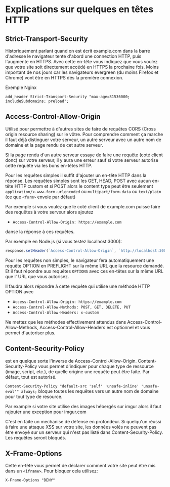 # Explications sur quelques en têtes HTTP

## Strict-Transport-Security

Historiquement parlant quand on est écrit example.com dans la barre d'adresse le navigateur tente d'abord une connection HTTP, puis l'augmente en HTTPS. Avec cette en-tête vous indiquez que vous voulez que votre site soit directement accédé en HTTPS la prochaine fois. Moins important de nos jours car les navigateurs evergreen (du moins Firefox et Chrome) vont être en HTTPS dés la première connexion.

Exemple Nginx

```nginx
add_header Strict-Transport-Security "max-age=31536000; includeSubdomains; preload";
```

## Access-Control-Allow-Origin

Utilisé pour permettre à d'autres sites de faire de requêtes CORS (Cross origin resource sharing) sur le vôtre. Pour comprendre comment ça marche il faut déjà distinguer votre serveur, un autre serveur avec un autre nom de domaine et la page rendu de cet autre serveur.

Si la page rendu d'un autre serveur essaye de faire une requête (coté client donc) sur votre serveur, il y aura une erreur sauf si votre serveur autorise cette requête via les bons en-têtes HTTP.

Pour les requêtes simples il suffit d'ajouter un en-tête HTTP dans la réponse. Les requêtes simples sont les GET, HEAD, POST avec aucun en-tête HTTP custom et si POST alors le content type peut être seulement `application/x-www-form-urlencoded` ou `multipart/form-data` ou `text/plain` (ce que `<form>` envoie par défaut)

Par exemple si vous voulez que le coté client de example.com puisse faire des requêtes à votre serveur alors ajoutez

* `Access-Control-Allow-Origin: https://example.com`


danse la réponse à ces requêtes.

Par exemple en Node.js (si vous testez localhost:3000): 

```js
response.setHeader(`Access-Control-Allow-Origin`, `http://localhost:3000`);
```


Pour les requêtes non simples, le navigateur fera automatiquement une requête OPTION en PREFLIGHT sur la même URL que la resource demandé.  Et il faut répondre aux requêtes `OPTIONS` avec ces en-têtes sur la même URL que l' URL que vous autorisez.

Il faudra alors répondre à cette requête qui utilise une méthode HTTP OPTION avec 

* `Access-Control-Allow-Origin: https://example.com`
* `Access-Control-Allow-Methods: POST, GET, DELETE, PUT`
* `Access-Control-Allow-Headers: x-custom`

Ne mettez que les méthodes effectivement attendus dans Access-Control-Allow-Methods, Access-Control-Allow-Headers est optionnel et vous permet d'autoriser plus.

## Content-Security-Policy

est en quelque sorte l'inverse de Access-Control-Allow-Origin. Content-Security-Policy vous permet d'indiquer pour chaque type de ressource (image, script, etc.), de quelle origine une requête peut être faite. Par défaut, tout est autorisé.

`Content-Security-Policy "default-src 'self' 'unsafe-inline' 'unsafe-eval'" always;` bloque toutes les requêtes vers un autre nom de domaine pour tout type de resource.

Par example si votre site utilise des images hébergés sur imgur alors il faut rajouter une exception pour imgur.com

C'est en faite un mechanise de défense en profondeur. Si quelqu'un réussi à faire une attaque XSS sur votre site, les données volés ne peuvent pas être envoyé sur un serveur qui n'est pas listé dans Content-Security-Policy. Les requêtes seront bloqués.

## X-Frame-Options

Cette en-tête vous permet de déclarer comment votre site peut être mis dans un `<iframe>`. Pour bloquer cela utilisez:

`X-Frame-Options "DENY"`
